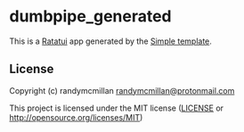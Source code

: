 # dumbpipe_generated

This is a [Ratatui] app generated by the [Simple template].

[Ratatui]: https://ratatui.rs
[Simple Template]: https://github.com/ratatui/templates/tree/main/simple

## License

Copyright (c) randymcmillan <randymcmillan@protonmail.com>

This project is licensed under the MIT license ([LICENSE] or <http://opensource.org/licenses/MIT>)

[LICENSE]: ./LICENSE
